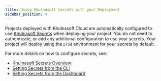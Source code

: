 ```yaml
---
title: Using Khulnasoft Secrets with your Deployment
sidebar_position: 4
---
```


Projects deployed with Khulnasoft Cloud are automatically configured to use [Khulnasoft Secrets](../secrets/index.md) when deploying your project. You do not need to authenticate, or add any additional configuration to use your secrets. Your project will deploy using the `prod` environment for your secrets by default. 

For more details on how to configure secrets, see: 

* [Khulnasoft Secrets Overview](../secrets/index.md)
* [Setting Secrets from the CLI](../secrets/secrets_cli.md)
* [Setting Secrets from the Dashboard](../secrets/dashboard_secrets.md)

